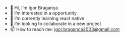 - 👋 Hi, I’m Igor Bragança
- 👀 I’m interested in a opportunity
- 🌱 I’m currently learning react native
- 💞️ I’m looking to collaborate in a new project
- 📫 How to reach me: igor.braganca2003@gmail.com

<!---
igorbraganca2003/igorbraganca2003 is a ✨ special ✨ repository because its `README.md` (this file) appears on your GitHub profile.
You can click the Preview link to take a look at your changes.
--->
